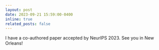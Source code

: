 ```yaml
---
layout: post
date: 2023-09-21 15:59:00-0400
inline: true
related_posts: false
---
```


I have a co-authored paper accepted by NeurIPS 2023. See you in New Orleans!